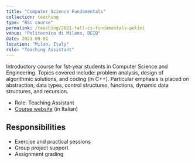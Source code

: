 ```yaml
---
title: "Computer Science Fundamentals"
collection: teaching
type: "BSc course"
permalink: /teaching/2021-fall-cs-fundamentals-polimi
venue: "Politecnico di Milano, DEIB"
date: 2021-09-01
location: "Milan, Italy"
role: "Teaching Assistant"
---
```


Introductory course for 1st-year students in Computer Science and Engineering. Topics covered include: problem analysis, design of algorithmic solutions, and coding (in C++). Particular emphasis is placed on abstraction, data types, control structures, functions, dynamic data structures, and recursion.

- Role: Teaching Assistant
- [Course website](https://www11.ceda.polimi.it/schedaincarico/schedaincarico/controller/scheda_pubblica/SchedaPublic.do?&evn_default=evento&c_classe=764521&polij_device_category=DESKTOP&__pj0=0&__pj1=08adee998028bb0431d6d80eb6a4f139) (in Italian)

Responsibilities
------
- Exercise and practical sessions
- Group project support
- Assignment grading